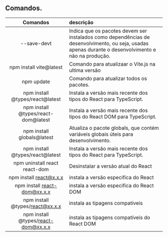 ## Comandos.

| Comandos | descrição |
|:-----:|:-----------|
|     --save-devt |Indica que os pacotes devem ser instalados como dependências de desenvolvimento, ou seja, usadas apenas durante o desenvolvimento e não na produção.|
|     npm install vite@latest |Comando para atualizaar o Vite.js na ultima versão|
|     npm update | Comando para atualizar todos os pacotes.    |
|     npm install @types/react@latest | Instala a versão mais recente dos tipos do React para TypeScript.    |
|     npm install @types/react-dom@latest | Instala a versão mais recente dos tipos do React DOM para TypeScript.    |
|     npm install globals@latest | Atualiza o pacote globals, que contém variáveis globais úteis para desenvolvimento.    |
|     npm install @types/react@latest | Instala a versão mais recente dos tipos do React para TypeScript.    |
|     npm uninstall react react-dom | Desinstalar a versão atual do React    |
|     npm install react@x.x.x | instala a versão especifica do React    |
|     npm install react-dom@xx.x.x  | instala a versão especifica do React DOM    |
|     npm install @types/react@xx.x.x  | instala as tipagens compatíveis    |
|     npm install @types/react-dom@xx.x.x  | instala as tipagens compatíveis do React DOM    |
